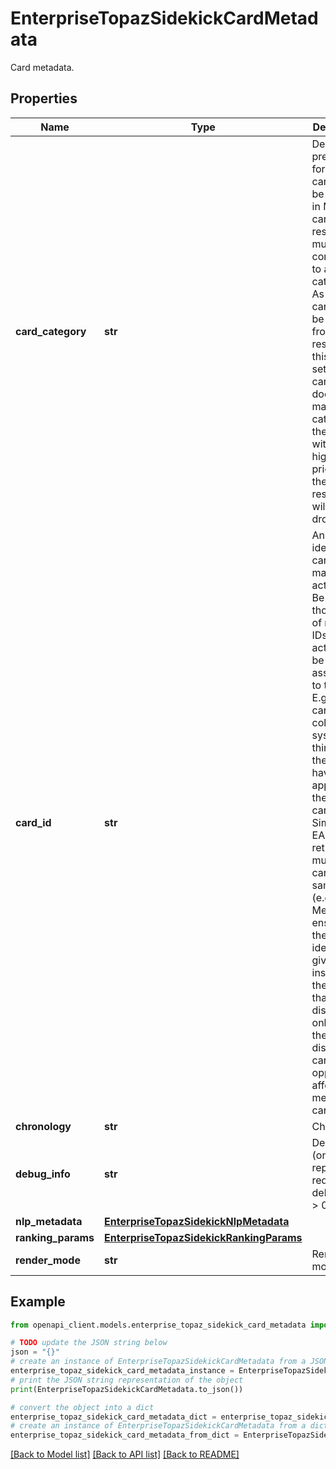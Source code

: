 # EnterpriseTopazSidekickCardMetadata

Card metadata.

## Properties

Name | Type | Description | Notes
------------ | ------------- | ------------- | -------------
**card_category** | **str** | Declares a preference for how this card should be packed in MSCR. All cards in a response must correspond to a single category. As a result, cards may be dropped from the response if this field is set. Any card that does not match the category of the card with the highest priority in the response will be dropped. | [optional] 
**card_id** | **str** | An ID to identify the card and match actions to it. Be thoughtful of new card IDs since actions will be associated to that ID. E.g., if two card IDs collide, the system will think that the actions have been applied to the same card. Similarly, if EAS can return multiple cards of the same type (e.g., Meetings), ensure that the card_id identifies a given instance of the card so that, e.g., dismissals only affect the dismissed card as opposed to affecting all meeting cards. | [optional] 
**chronology** | **str** | Chronology. | [optional] 
**debug_info** | **str** | Debug info (only reported if request&#39;s debug_level &gt; 0). | [optional] 
**nlp_metadata** | [**EnterpriseTopazSidekickNlpMetadata**](EnterpriseTopazSidekickNlpMetadata.md) |  | [optional] 
**ranking_params** | [**EnterpriseTopazSidekickRankingParams**](EnterpriseTopazSidekickRankingParams.md) |  | [optional] 
**render_mode** | **str** | Render mode. | [optional] 

## Example

```python
from openapi_client.models.enterprise_topaz_sidekick_card_metadata import EnterpriseTopazSidekickCardMetadata

# TODO update the JSON string below
json = "{}"
# create an instance of EnterpriseTopazSidekickCardMetadata from a JSON string
enterprise_topaz_sidekick_card_metadata_instance = EnterpriseTopazSidekickCardMetadata.from_json(json)
# print the JSON string representation of the object
print(EnterpriseTopazSidekickCardMetadata.to_json())

# convert the object into a dict
enterprise_topaz_sidekick_card_metadata_dict = enterprise_topaz_sidekick_card_metadata_instance.to_dict()
# create an instance of EnterpriseTopazSidekickCardMetadata from a dict
enterprise_topaz_sidekick_card_metadata_from_dict = EnterpriseTopazSidekickCardMetadata.from_dict(enterprise_topaz_sidekick_card_metadata_dict)
```
[[Back to Model list]](../README.md#documentation-for-models) [[Back to API list]](../README.md#documentation-for-api-endpoints) [[Back to README]](../README.md)



